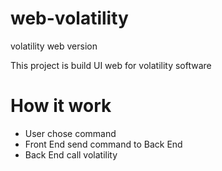 # web-volatility
volatility web version

This project is build UI web for volatility software

# How it work
- User chose command
- Front End send command to Back End
- Back End call volatility
